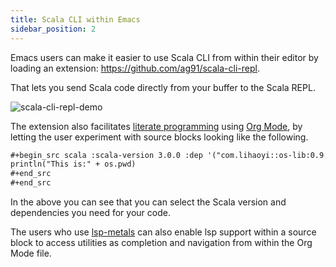 ```yaml
---
title: Scala CLI within Emacs
sidebar_position: 2
---
```


Emacs users can make it easier to use Scala CLI from within their editor by
loading an extension: <https://github.com/ag91/scala-cli-repl>.

That lets you send Scala code directly from your buffer to the Scala REPL.

![scala-cli-repl-demo](/img/scala-cli-repl.jpg)

The extension also facilitates [literate
programming](https://en.wikipedia.org/wiki/Literate_programming) using
[Org Mode](https://orgmode.org/), by letting the user experiment with
source blocks looking like the following.

``` org
#+begin_src scala :scala-version 3.0.0 :dep '("com.lihaoyi::os-lib:0.9.0")
println("This is:" + os.pwd)
#+end_src
#+end_src
```

In the above you can see that you can select the Scala version and
dependencies you need for your code.

The users who use [lsp-metals](https://github.com/emacs-lsp/lsp-metals)
can also enable lsp support within a source block to access utilities as
completion and navigation from within the Org Mode file.
